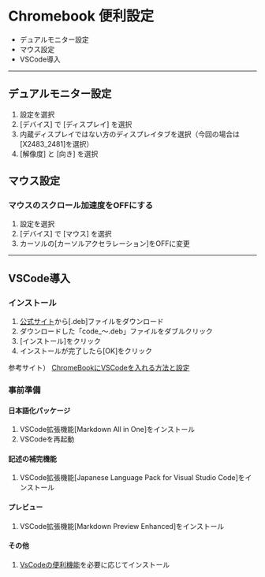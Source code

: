 
# Chromebook 便利設定

* デュアルモニター設定
* マウス設定
* VSCode導入

---

## デュアルモニター設定

1. 設定を選択
2. [デバイス] で [ディスプレイ] を選択
3. 内蔵ディスプレイではない方のディスプレイタブを選択（今回の場合は[X2483_2481]を選択）
4. [解像度] と [向き] を選択

## マウス設定

### マウスのスクロール加速度をOFFにする

1. 設定を選択
2. [デバイス] で [マウス] を選択
3. カーソルの[カーソルアクセラレーション]をOFFに変更

---

## VSCode導入

### インストール

1. [公式サイト](https://code.visualstudio.com/download)から[.deb]ファイルをダウンロード
2. ダウンロードした「code_〜.deb」ファイルをダブルクリック
3. [インストール]をクリック
4. インストールが完了したら[OK]をクリック

参考サイト） [ChromeBookにVSCodeを入れる方法と設定](https://gotoblog.org/chromebook-vscode/)

### 事前準備

#### 日本語化パッケージ

1. VSCode拡張機能[Markdown All in One]をインストール
2. VSCodeを再起動

#### 記述の補完機能

1. VSCode拡張機能[Japanese Language Pack for Visual Studio Code]をインストール

#### プレビュー

1. VSCode拡張機能[Markdown Preview Enhanced]をインストール

#### その他

1. [VsCodeの便利機能](https://m-training.github.io/blog/VsCodeSetting.html)を必要に応じてインストール
